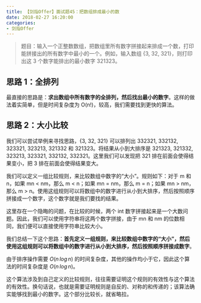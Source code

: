 ```yaml
---
title: 【剑指Offer】面试题45：把数组排成最小的数
date: 2018-02-27 16:20:00
categories:
- 剑指Offer
---
```


> 题目：输入一个正整数数组，把数组里所有数字拼接起来排成一个数，打印能拼接出的所有数字中最小的一个。例如，输入数组 {3, 32, 321}，则打印出这 3 个数字能排出的最小数字 321323。

<!-- more -->

## 思路 1：全排列

最直接的思路是：**求出数组中所有数字的全排列，然后找出最小的数字**。这样的做法着实简单，但是时间复杂度为 O(n!)，较高，我们需要找到更快的算法。

## 思路 2：大小比较

我们可以尝试举例来寻找思路，{3, 32, 321} 可以排列出 332321, 332132, 323321, 323213, 321332 和 321323。将结果从小到大排序是 321323, 321332, 323213, 323321, 332132, 332321。这里我们可以发现把 321 排在前面会使得结果变小，把 3 排在前面会使得结果变大。

我们可以定义一组比较规则，来比较数组中数字的“大小”。规则如下：对于 m 和 n，如果 mn < nm，那么 m < n；如果 mn = nm，那么 m = n；如果 mn > nm，那么 m > n。使用这组规则可以将数组中的数字进行从小到大排序，然后按照顺序拼接成一个数字，这个数字就是我们要找的结果。

这里存在一个隐晦的问题，在比较的时候，两个 int 数字拼接起来是一个大数问题。因此，我们可以使用字符串将这两个数字拼接，由于 mn 和 nm 的位数相同，我们便可以直接使用字符串比较大小。

我们总结一下这个思路：**首先定义一组规则，来比较数组中数字的“大小”，然后使用这组规则可以将数组中的数字进行从小到大排序，然后按照顺序拼接成数字**。

由于排序操作需要 $O(n\,log\,n)$ 的时间复杂度，其他的操作均小于它，因此这个算法的时间复杂度是 $O(n\,log\,n)$。

这个算法涉及到自己定义的比较规则，往往需要证明这个规则的有效性与这个算法的有效性。换句话说，也就是需要证明规则是自反的、对称的和传递的；该算法确实能够找到最小的数字。这个部分比较长，就省略拉。
